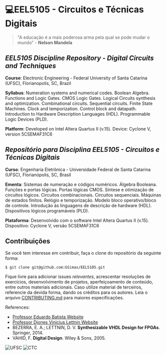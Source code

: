 # 💻EEL5105 - Circuitos e Técnicas Digitais

> "A educação é a mais poderosa arma pela qual se pode mudar o mundo" - **Nelson Mandela**

## ***EEL5105 Discipline Repository - Digital Circuits and Techniques***

**Course**: Electronic Engineering - Federal University of Santa Catarina (UFSC), Florianopolis, SC, Brazil

**Syllabus**: Numeration systems and numerical codes. Boolean Algebra. Functions and Logic Gates. CMOS Logic Gates. Logical Circuits synthesis and optimization. Combinational circuits. Sequential circuits. Finite State Machines. Clock and temporization. Control block and datapath. Introduction to Hardware Description Languages (HDL). Programmable Logic Devices (PLD).

**Platform**: Developed on Intel Altera Quartus II (v.15). Device: Cyclone V, version 5CSEMAF31C6


## ***Repositório para Disciplina EEL5105 - Circuitos e Técnicas Digitais***

**Curso**: Engenharia Eletrônica - Universidade Federal de Santa Catarina (UFSC), Florianópolis, SC, Brasil

**Ementa**: Sistemas de numeração e códigos numéricos. Álgebra Booleana. Funções e portas lógicas. Portas lógicas CMOS. Síntese e otimização de circuitos lógicos. Circuitos combinacionais. Circuitos sequenciais. Máquinas de estados finitos. Relógio e temporização. Modelo bloco operativo/bloco de controle. Introdução às linguagens de descrição de hardware (HDL). Dispositivos lógicos programáveis (PLD).

**Plataforma**: Desenvolvido com o software Intel Altera Quartus II (v.15). Dispositivo: Cyclone V, versão 5CSEMAF31C6

## **Contribuições**

Se você tem interesse em contribuir, faça o clone do repositório da seguinte forma:

```
$ git clone git@github.com:GSimas/EEL5105.git
```

Fique livre para adicionar issues *relevantes*, acrescentar resoluções de exercícios, desenvolvimento de projetos, aperfeiçoamento de conteúdo, entre outros materiais adicionais. Caso utilize material de terceiros, referencie da devida forma, dando os créditos para os autores.
Leia o arquivo [CONTRIBUTING.md](https://github.com/GSimas/EEL5105/blob/master/CONTRIBUTING.md) para maiores especificações.

References:

- [Professor Eduardo Batista Website](http://ebatista.weebly.com/)
- [Professor Djones Vinicius Lettnin Website](http://lettnin.paginas.ufsc.br/)
- BEZERRA, E. A.; LETTNIN, D. V. **Synthesizable VHDL Design for FPGAs**. Springer, 2014.
- VAHID, F. **Digital Design**. Wiley & Sons, 2005.

![UFSC](http://laship.ufsc.br/site/wp-content/themes/emc_completo/resource/img/filiacoes/brasao_UFSC_vertical_sigla.png) ![CTC](http://tisc.com.br/wp-content/uploads/ctcufsc.gif)
